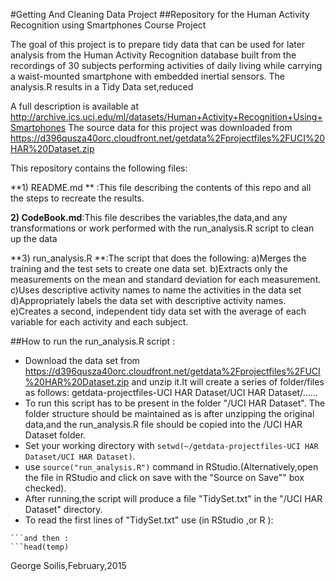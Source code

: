 #Getting And Cleaning Data Project 
##Repository for the Human Activity Recognition using Smartphones Course Project

The goal of this project is to prepare tidy data that can be used for later analysis from the 
Human Activity Recognition database built from the recordings of 30 subjects performing activities of daily living
while carrying a waist-mounted smartphone with embedded inertial sensors.
The analysis.R results in a Tidy Data set,reduced  



A full description is available at  <http://archive.ics.uci.edu/ml/datasets/Human+Activity+Recognition+Using+Smartphones> 
The source data for this project was downloaded from <https://d396qusza40orc.cloudfront.net/getdata%2Fprojectfiles%2FUCI%20HAR%20Dataset.zip>

This repository contains the following files:

**1) README.md ** :This file describing the contents of this repo 
                   and all the steps to recreate the results.
	
**2) CodeBook.md**:This file describes the variables,the data,and any transformations 
					or work performed with the run_analysis.R script to clean up the data 
	
**3) run_analysis.R **:The script that does the following:
					a)Merges the training and the test sets to create one data set.
					b)Extracts only the measurements on the mean and standard deviation for each measurement.
					c)Uses descriptive activity names to name the activities in the data set
					d)Appropriately labels the data set with descriptive activity names.
					e)Creates a second, independent tidy data set with the average of 
					  each variable for each activity and each subject.
				
##How to run the  run_analysis.R script :
* Download the data set from <https://d396qusza40orc.cloudfront.net/getdata%2Fprojectfiles%2FUCI%20HAR%20Dataset.zip> and unzip it.It will create a series of folder/files as follows: getdata-projectfiles-UCI HAR Dataset/UCI HAR Dataset/......
*	To run this script has to be present in the folder "/UCI HAR Dataset".
	The folder structure should be maintained as is after unzipping the original data,and the run_analysis.R file 
	should be copied into the /UCI HAR Dataset folder.
*	Set your working directory with ```setwd(~/getdata-projectfiles-UCI HAR Dataset/UCI HAR Dataset)```.
*	use ```source("run_analysis.R")``` command in RStudio.(Alternatively,open the file in RStudio and click on save with the "Source on Save"" box checked).
* After running,the script will produce a file "TidySet.txt" in the "/UCI HAR Dataset" directory.
* To read the first lines of "TidySet.txt" use (in RStudio ,or R ):
``` temp<-read.table("TidySet.txt",header=TRUE)
```and then :
```head(temp)
```

George Soilis,February,2015
